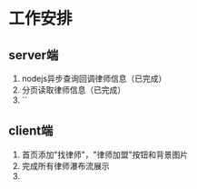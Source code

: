 # 工作安排

## server端
1. nodejs异步查询回调律师信息（已完成）
2. 分页读取律师信息（已完成）
3. ``




## client端
1. 首页添加"找律师"，"律师加盟"按钮和背景图片
2. 完成所有律师瀑布流展示
3. 